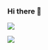 ### Hi there 👋

<!--
**AwooPH/AwooPH** is a ✨ _special_ ✨ repository because its `README.md` (this file) appears on your GitHub profile.

Here are some ideas to get you started:

- 🔭 I’m currently working on ...
- 🌱 I’m currently learning ...
- 👯 I’m looking to collaborate on ...
- 🤔 I’m looking for help with ...
- 💬 Ask me about ...
- 📫 How to reach me: ...
- 😄 Pronouns: ...
- ⚡ Fun fact: ...
-->

[![](https://github-readme-stats.vercel.app/api/?username=AwooPH&show_icons=true&title_color=fff&icon_color=79ff97&text_color=9f9f9f&bg_color=151515)](../../../)

[![](https://komarev.com/ghpvc/?username=AwooPH)](../../../)
